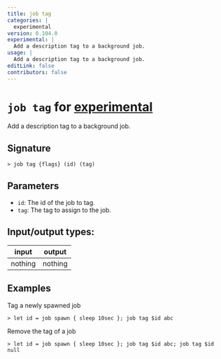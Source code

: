 ```yaml
---
title: job tag
categories: |
  experimental
version: 0.104.0
experimental: |
  Add a description tag to a background job.
usage: |
  Add a description tag to a background job.
editLink: false
contributors: false
---
```

<!-- This file is automatically generated. Please edit the command in https://github.com/nushell/nushell instead. -->

# `job tag` for [experimental](/commands/categories/experimental.md)

<div class='command-title'>Add a description tag to a background job.</div>

## Signature

```> job tag {flags} (id) (tag)```

## Parameters

 -  `id`: The id of the job to tag.
 -  `tag`: The tag to assign to the job.


## Input/output types:

| input   | output  |
| ------- | ------- |
| nothing | nothing |
## Examples

Tag a newly spawned job
```nu
> let id = job spawn { sleep 10sec }; job tag $id abc

```

Remove the tag of a job
```nu
> let id = job spawn { sleep 10sec }; job tag $id abc; job tag $id null

```
